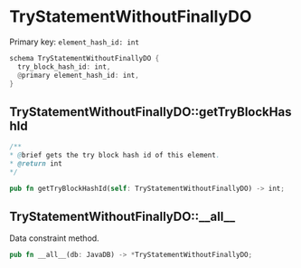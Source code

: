# TryStatementWithoutFinallyDO

Primary key: `element_hash_id: int`

```rust
schema TryStatementWithoutFinallyDO {
  try_block_hash_id: int,
  @primary element_hash_id: int,
}
```
## TryStatementWithoutFinallyDO::getTryBlockHashId

```java
/**
* @brief gets the try block hash id of this element.
* @return int
*/
```
```rust
pub fn getTryBlockHashId(self: TryStatementWithoutFinallyDO) -> int;
```
## TryStatementWithoutFinallyDO::\_\_all\_\_

Data constraint method.

```rust
pub fn __all__(db: JavaDB) -> *TryStatementWithoutFinallyDO;
```

